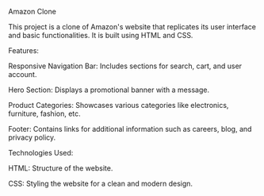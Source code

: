 Amazon Clone

This project is a clone of Amazon's website that replicates its user interface and basic functionalities. It is built using HTML and CSS.

Features:

Responsive Navigation Bar: Includes sections for search, cart, and user account.

Hero Section: Displays a promotional banner with a message.

Product Categories: Showcases various categories like electronics, furniture, fashion, etc.

Footer: Contains links for additional information such as careers, blog, and privacy policy.


Technologies Used:

HTML: Structure of the website.

CSS: Styling the website for a clean and modern design.


